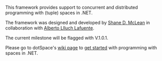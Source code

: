 This framework provides support to concurrent and distributed programming with (tuple) spaces in .NET.

The framework was designed and developed by [Shane D. McLean](https://github.com/sequenze) in collaboration with [Alberto Llluch Lafuente](https://github.com/albertolluch).

The current milestone will be flagged with V.1.0.1.

Please go to dotSpace's [wiki page](https://github.com/pSpaces/dotSpace/wiki) to [get started](https://github.com/pSpaces/dotSpace/wiki/getting-started) with programming with spaces in .NET.
